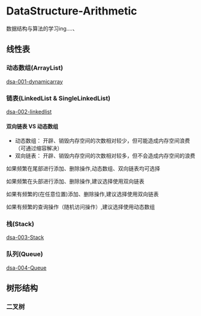 # DataStructure-Arithmetic
数据结构与算法的学习ing....、
## 线性表
### 动态数组(ArrayList)
[dsa-001-dynamicarray](./dsa-001-dynamicarray)
### 链表(LinkedList & SingleLinkedList)
[dsa-002-linkedlist](./dsa-002-LinkedList)
#### 双向链表 VS 动态数组
<ul>
    <li>动态数组：
        开辟、销毁内存空间的次数相对较少，但可能造成内存空间浪费（可通过缩容解决）
    </li>
    <li>双向链表：
        开辟、销毁内存空间的次数相对较多，但不会造成内存空间的浪费
    </li>
</ul>

如果频繁在尾部进行添加、删除操作,动态数组、双向链表均可选择<p>
如果频繁在头部进行添加、删除操作,建议选择使用双向链表<p>
如果有频繁的(在任意位置)添加、删除操作,建议选择使用双向链表<p>
如果有频繁的查询操作（随机访问操作）,建议选择使用动态数组<p>
### 栈(Stack)
[dsa-003-Stack](./dsa-003-Stack)

### 队列(Queue)
[dsa-004-Queue](./dsa-004-Queue)

## 树形结构
### 二叉树




